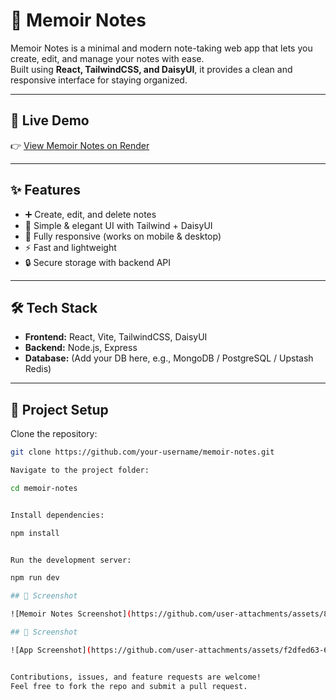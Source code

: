 # 📝 Memoir Notes

Memoir Notes is a minimal and modern note-taking web app that lets you create, edit, and manage your notes with ease.  
Built using **React, TailwindCSS, and DaisyUI**, it provides a clean and responsive interface for staying organized.

---

## 🚀 Live Demo
👉 [View Memoir Notes on Render](https://memoir-notes.onrender.com)

---

## ✨ Features
- ➕ Create, edit, and delete notes
- 🎨 Simple & elegant UI with Tailwind + DaisyUI
- 📱 Fully responsive (works on mobile & desktop)
- ⚡ Fast and lightweight
- 🔒 Secure storage with backend API

---

## 🛠️ Tech Stack
- **Frontend:** React, Vite, TailwindCSS, DaisyUI  
- **Backend:** Node.js, Express  
- **Database:** (Add your DB here, e.g., MongoDB / PostgreSQL / Upstash Redis)

---

## 📂 Project Setup

Clone the repository:
```bash
git clone https://github.com/your-username/memoir-notes.git

Navigate to the project folder:

cd memoir-notes


Install dependencies:

npm install


Run the development server:

npm run dev

## 📸 Screenshot

![Memoir Notes Screenshot](https://github.com/user-attachments/assets/89508297-81bf-4c80-8507-721ea03142ca)

## 📸 Screenshot

![App Screenshot](https://github.com/user-attachments/assets/f2dfed63-6d3b-4801-8108-5595873ce0e8)


Contributions, issues, and feature requests are welcome!
Feel free to fork the repo and submit a pull request.
